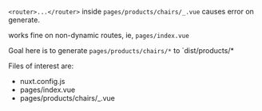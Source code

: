 `<router>...</router>` inside `pages/products/chairs/_.vue` causes error on generate.  
  
  works fine on non-dynamic routes, ie, `pages/index.vue`

    
Goal here is to generate `pages/products/chairs/*` to `dist/products/*
  

Files of interest are:
- nuxt.config.js  
- pages/index.vue
- pages/products/chairs/_.vue
